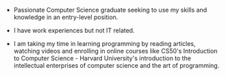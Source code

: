 - Passionate Computer Science graduate seeking to use my skills and knowledge in an entry-level position. 

- I have work experiences but not IT related. 

- I am taking my time in learning programming by reading articles, watching videos and enrolling in online courses like CS50's Introduction to Computer Science - Harvard University's introduction to the intellectual enterprises of computer science and the art of programming.


<!---
krist0fffff/krist0fffff is a ✨ special ✨ repository because its `README.md` (this file) appears on your GitHub profile.
You can click the Preview link to take a look at your changes.
--->
